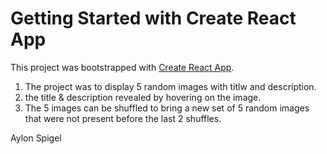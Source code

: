 # Getting Started with Create React App

This project was bootstrapped with [Create React App](https://github.com/facebook/create-react-app).

1. The project was to display 5 random images with titlw and description.
2. the title & description revealed by hovering on the image.
3. The 5 images can be shuffled to bring a new set of 5 random images that were not present before the last 2 shuffles.

Aylon Spigel
